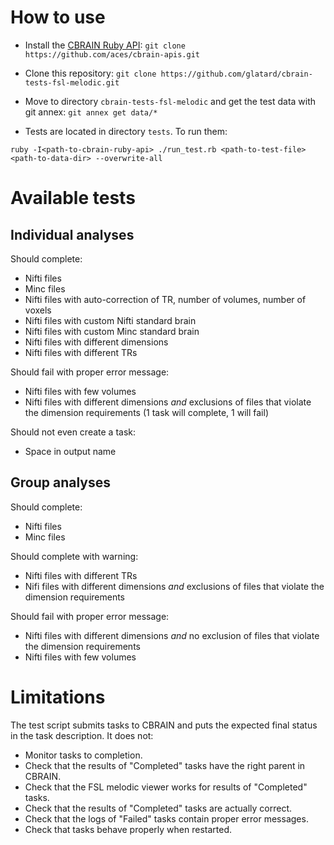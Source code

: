 # How to use

* Install the [CBRAIN Ruby API](https://github.com/aces/cbrain-apis): `git clone https://github.com/aces/cbrain-apis.git`

* Clone this repository: `git clone https://github.com/glatard/cbrain-tests-fsl-melodic.git`

* Move to directory `cbrain-tests-fsl-melodic` and get the test data with git annex: `git annex get data/*`

* Tests are located in directory `tests`. To run them:

`ruby -I<path-to-cbrain-ruby-api> ./run_test.rb <path-to-test-file> <path-to-data-dir> --overwrite-all`

# Available tests

## Individual analyses

Should complete: 
* Nifti files
* Minc files
* Nifti files with auto-correction of TR, number of volumes, number of voxels
* Nifti files with custom Nifti standard brain
* Nifti files with custom Minc standard brain
* Nifti files with different dimensions
* Nifti files with different TRs

Should fail with proper error message:
* Nifti files with few volumes
* Nifti files with different dimensions *and* exclusions of files that violate the dimension requirements (1 task will complete, 1 will fail)

Should not even create a task:
* Space in output name

## Group analyses

Should complete: 
* Nifti files
* Minc files

Should complete with warning:
* Nifti files with different TRs
* Nifi files with different dimensions *and* exclusions of files that violate the dimension requirements

Should fail with proper error message: 
* Nifti files with different dimensions *and* no exclusion of files that violate the dimension requirements
* Nifti files with few volumes


# Limitations

The test script submits tasks to CBRAIN and puts the expected final status in the task description. It does not:

* Monitor tasks to completion.
* Check that the results of "Completed" tasks have the right parent in CBRAIN.
* Check that the FSL melodic viewer works for results of "Completed" tasks.
* Check that the results of "Completed" tasks are actually correct.
* Check that the logs of "Failed" tasks contain proper error messages.
* Check that tasks behave properly when restarted.
